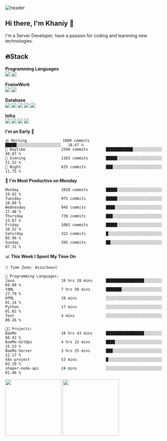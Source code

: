 ![header](https://capsule-render.vercel.app/api?type=soft&text=Welcome!&color=auto&height=200&section=header&fontSize=70)

## Hi there, I'm Khaniy 👋
I'm a Server Developer, have a passion for coding and learening new technologies.
<!-- <br> 📫 Email : kangh1596@gmail.com 
<br> 📝 Blog  : khan03.tistory.com/
<br> <img src="https://img.shields.io/badge/Email-222222?style=for-the-badge&logo=Gmail&logoColor=white">
<br> <img src="https://img.shields.io/badge/Blog -222222?style=for-the-badge&logo=Tistory&logoColor=white">
[hank0302's Blog](https://khan03.tistory.com/)
-->
## 🔥Stack 

**Programming Languages** <br>
 <img src="https://img.shields.io/badge/JAVA-E6522C?style=for-the-badge&logo=Java&logoColor=white">
 <img src="https://img.shields.io/badge/Python-3776AB?style=for-the-badge&logo=python&logoColor=white">

**FrameWork** <br>
<img src="https://img.shields.io/badge/SpringBoot-6DB33F?style=for-the-badge&logo=SpringBoot&logoColor=white">
<img src="https://img.shields.io/badge/FastAPI-009688?style=for-the-badge&logo=FastAPI&logoColor=white">

**Database** <br>
<img src="https://img.shields.io/badge/MySQL-4479A1?style=for-the-badge&logo=MySQL&logoColor=white">
<img src="https://img.shields.io/badge/MariaDB-003545?style=for-the-badge&logo=MariaDB&logoColor=white">
<img src="https://img.shields.io/badge/MongoDB-47A248?style=for-the-badge&logo=MongoDB&logoColor=white">
<img src="https://img.shields.io/badge/Redis-DC382D?style=for-the-badge&logo=Redis&logoColor=white">
<img src="https://img.shields.io/badge/PostgreSQL-4169E1?style=for-the-badge&logo=PostgreSQL&logoColor=white">

**Infra** <br>
<img src="https://img.shields.io/badge/Docker-2496ED?style=for-the-badge&logo=Docker&logoColor=white">
<img src="https://img.shields.io/badge/Kubernetes-326CE5?style=for-the-badge&logo=Kubernetes&logoColor=white">
<img src="https://img.shields.io/badge/Prometheus-E6522C?style=for-the-badge&logo=prometheus&logoColor=white">
<img src="https://img.shields.io/badge/Grafana-F46800?style=for-the-badge&logo=grafana&logoColor=white">

<!--START_SECTION:waka-->
**I'm an Early 🐤** 

```text
🌞 Morning                1009 commits        █████░░░░░░░░░░░░░░░░░░░░   18.67 % 
🌆 Daytime                2598 commits        ████████████░░░░░░░░░░░░░   48.07 % 
🌃 Evening                1163 commits        █████░░░░░░░░░░░░░░░░░░░░   21.52 % 
🌙 Night                  635 commits         ███░░░░░░░░░░░░░░░░░░░░░░   11.75 % 
```
📅 **I'm Most Productive on Monday** 

```text
Monday                   1028 commits        █████░░░░░░░░░░░░░░░░░░░░   19.02 % 
Tuesday                  975 commits         █████░░░░░░░░░░░░░░░░░░░░   18.04 % 
Wednesday                945 commits         ████░░░░░░░░░░░░░░░░░░░░░   17.48 % 
Thursday                 739 commits         ███░░░░░░░░░░░░░░░░░░░░░░   13.67 % 
Friday                   1001 commits        █████░░░░░░░░░░░░░░░░░░░░   18.52 % 
Saturday                 322 commits         █░░░░░░░░░░░░░░░░░░░░░░░░   05.96 % 
Sunday                   395 commits         ██░░░░░░░░░░░░░░░░░░░░░░░   07.31 % 
```


📊 **This Week I Spent My Time On** 

```text
🕑︎ Time Zone: Asia/Seoul

💬 Programming Languages: 
Java                     19 hrs 28 mins      █████████████████░░░░░░░░   69.08 % 
YAML                     7 hrs 50 mins       ███████░░░░░░░░░░░░░░░░░░   27.79 % 
HTML                     19 mins             ░░░░░░░░░░░░░░░░░░░░░░░░░   01.14 % 
Python                   17 mins             ░░░░░░░░░░░░░░░░░░░░░░░░░   01.02 % 
Text                     4 mins              ░░░░░░░░░░░░░░░░░░░░░░░░░   00.26 % 

🐱‍💻 Projects: 
BaeMo                    18 hrs 43 mins      █████████████████░░░░░░░░   66.42 % 
BaeMo-GitOps             4 hrs 22 mins       ████░░░░░░░░░░░░░░░░░░░░░   15.53 % 
BaeMo-Server             3 hrs 25 mins       ███░░░░░░░░░░░░░░░░░░░░░░   12.17 % 
k8s-project              53 mins             █░░░░░░░░░░░░░░░░░░░░░░░░   03.19 % 
shaper-node-api          24 mins             ░░░░░░░░░░░░░░░░░░░░░░░░░   01.46 % 
```


<!--END_SECTION:waka-->
<p>
  <img height="180em" src="https://github-readme-stats-khaniys-projects.vercel.app/api?username=khaniy&show_icons=true&include_all_commits=true&theme=dracula">
  <img height="180em" src="https://github-readme-stats-khaniys-projects.vercel.app/api/top-langs?username=khaniy&layout=compact&theme=dracula">
</p>

